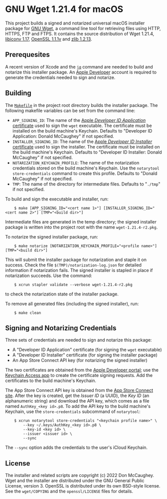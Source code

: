 # GNU Wget 1.21.4 for macOS

This project builds a signed and notarized universal macOS installer package
for [GNU Wget][1], a command line tool for retrieving files using HTTP, HTTPS,
FTP and FTPS.  It contains the source distribution of Wget 1.21.4, 
[libiconv 1.17][2], [OpenSSL 1.1.1v][3] and [zlib 1.2.13][4].

[1]: https://www.gnu.org/software/wget/
[2]: https://www.gnu.org/software/libiconv/
[3]: https://www.openssl.org
[4]: https://www.zlib.net

## Prerequesites

A recent version of Xcode and the [`jq`][5] command are needed to build and
notarize this installer package.  An [Apple Developer][6] account is required
to generate the credentials needed to sign and notarize.

[5]: https://stedolan.github.io/jq/
[6]: https://developer.apple.com

## Building

The [`Makefile`][7] in the project root directory builds the installer package.
The following makefile variables can be set from the command line:

- `APP_SIGNING_ID`: The name of the 
    [Apple _Developer ID Application_ certificate][8] used to sign the 
    `wget` executable.  The certificate must be installed on the build 
    machine's Keychain.  Defaults to "Developer ID Application: Donald 
    McCaughey" if not specified.
- `INSTALLER_SIGNING_ID`: The name of the 
    [Apple _Developer ID Installer_ certificate][8] used to sign the 
    installer.  The certificate must be installed on the build machine's
    Keychain.  Defaults to "Developer ID Installer: Donald McCaughey" if 
    not specified.
- `NOTARIZATION_KEYCHAIN_PROFILE`: The name of the notarization credentials
    stored on the build machine's Keychain.  Use the `notarytool 
    store-credentials` command to create this profile.  Defaults to "Donald 
    McCaughey" if not specified.
- `TMP`: The name of the directory for intermediate files.  Defaults to 
    "`./tmp`" if not specified.

[7]: https://github.com/donmccaughey/wget_pkg/blob/main/Makefile
[8]: https://developer.apple.com/account/resources/certificates/list

To build and sign the executable and installer, run:

        $ make [APP_SIGNING_ID="<cert name 1>"] [INSTALLER_SIGNING_ID="<cert name 2>"] [TMP="<build dir>"]

Intermediate files are generated in the temp directory; the signed installer 
package is written into the project root with the name `wget-1.21.4-r2.pkg`.  

To notarize the signed installer package, run:

        $ make notarize [NOTARIZATION_KEYCHAIN_PROFILE="<profile name>"] [TMP="<build dir>"]

This will submit the installer package for notarization and staple it on 
success.  Check the file `$(TMP)/notarization-log.json` for detailed 
information if notarization fails.  The signed installer is stapled in place
if notarization succeeds.  Use the command:

        $ xcrun stapler validate --verbose wget-1.21.4-r2.pkg

to check the notarization state of the installer package.

To remove all generated files (including the signed installer), run:

        $ make clean

## Signing and Notarizing Credentials

Three sets of credentials are needed to sign and notarize this package:
- A "Developer ID Application" certificate (for signing the `wget` executable)
- A "Developer ID Installer" certificate (for signing the installer package)
- An App Store Connect API key (for notarizing the signed installer)

The two certificates are obtained from the [Apple Developer portal][9]; use the 
[Keychain Access app][10] to create the certificate signing requests.  Add the 
certificates to the build machine's Keychain.

The App Store Connect API key is obtained from the [App Store Connect site][11].
After the key is created, get the _Issuer ID_ (a UUID), the _Key ID_
(an alphanumeric string) and download the API key, which comes as a file named
`AuthKey_<key id>.p8`.  To add the API key to the build machine's Keychain, 
use the `store-credentials` subcommand of `notarytool`:

        $ xcrun notarytool store-credentials "<keychain profile name>" \
            --key ~/.keys/AuthKey_<key id>.p8 \
            --key-id <key id> \
            --issuer <issuer id> \
            --sync

The `--sync` option adds the credentials to the user's iCloud Keychain.

[9]: https://developer.apple.com/account/resources/certificates/add
[10]: https://help.apple.com/developer-account/#/devbfa00fef7
[11]: https://appstoreconnect.apple.com/access/api

## License

The installer and related scripts are copyright (c) 2022 Don McCaughey.  Wget
and the installer are distributed under the GNU General Public License, version
3.  OpenSSL is distributed under its own BSD-style license.  See the
`wget/COPYING` and the `openssl/LICENSE` files for details. 


